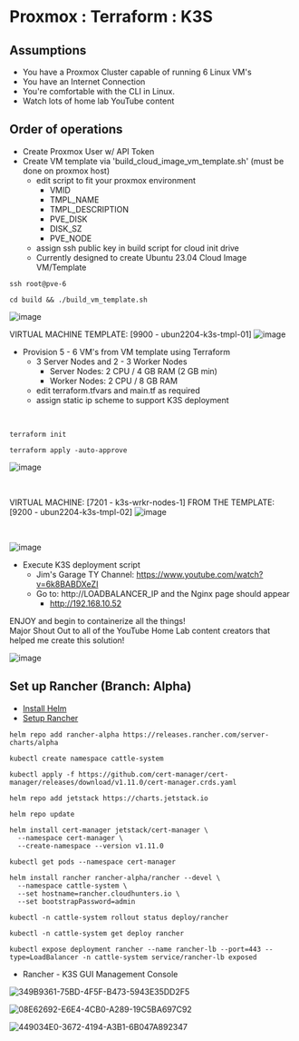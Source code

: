 # Proxmox : Terraform : K3S

## Assumptions
* You have a Proxmox Cluster capable of running 6 Linux VM's
* You have an Internet Connection
* You're comfortable with the CLI in Linux.
* Watch lots of home lab YouTube content
    
## Order of operations
* Create Proxmox User w/ API Token
* Create VM template via 'build_cloud_image_vm_template.sh' (must be done on proxmox host)
  * edit script to fit your proxmox environment
    * VMID
    * TMPL_NAME
    * TMPL_DESCRIPTION
    * PVE_DISK
    * DISK_SZ
    * PVE_NODE
  * assign ssh public key in build script for cloud init drive
  * Currently designed to create Ubuntu 23.04 Cloud Image VM/Template

```console
ssh root@pve-6
```
```console
cd build && ./build_vm_template.sh
```

![image](https://github.com/dcodev1702/terraform_proxmox_vm/assets/32214072/2948124e-76bd-4f54-8c78-3459f73d38d4)

VIRTUAL MACHINE TEMPLATE: [9900 - ubun2204-k3s-tmpl-01]
![image](https://github.com/dcodev1702/terraform_proxmox_vm/assets/32214072/8fd59f13-8970-43e5-83d7-79e0c80ae2ed)


* Provision 5 - 6 VM's from VM template using Terraform
  * 3 Server Nodes and 2 - 3 Worker Nodes
    * Server Nodes: 2 CPU / 4 GB RAM  (2 GB min)
    * Worker Nodes: 2 CPU / 8 GB RAM
  * edit terraform.tfvars and main.tf as required
  * assign static ip scheme to support K3S deployment
<br />

```console
terraform init
```
```console
terraform apply -auto-approve
```

![image](https://github.com/dcodev1702/terraform_proxmox_vm/assets/32214072/d796d06c-e695-45ee-9da6-7032fa4a363d)

<br />

VIRTUAL MACHINE: [7201 - k3s-wrkr-nodes-1] FROM THE TEMPLATE: [9200 - ubun2204-k3s-tmpl-02]
![image](https://github.com/dcodev1702/terraform_proxmox_vm/assets/32214072/35a56f05-ad66-436f-ae65-9e9e737cdbac)

<br />

![image](https://github.com/dcodev1702/terraform_proxmox_vm/assets/32214072/8dbf61c8-4622-442b-b2d5-81d328964d42)

* Execute K3S deployment script
  * Jim's Garage TY Channel: https://www.youtube.com/watch?v=6k8BABDXeZI
  * Go to: http://LOADBALANCER_IP and the Nginx page should appear
    * http://192.168.10.52

ENJOY and begin to containerize all the things! <br />
Major Shout Out to all of the YouTube Home Lab content creators that helped me create this solution! <br />

![image](https://github.com/dcodev1702/terraform_proxmox_vm/assets/32214072/6c45d71b-9edb-4ef7-a3e1-cf5770c0f99f)

## Set up Rancher (Branch: Alpha)
* [Install Helm](https://helm.sh/docs/intro/install/)
* [Setup Rancher](https://ranchermanager.docs.rancher.com/pages-for-subheaders/install-upgrade-on-a-kubernetes-cluster)
```console
helm repo add rancher-alpha https://releases.rancher.com/server-charts/alpha
```
```console
kubectl create namespace cattle-system
```
```console
kubectl apply -f https://github.com/cert-manager/cert-manager/releases/download/v1.11.0/cert-manager.crds.yaml
```
```console
helm repo add jetstack https://charts.jetstack.io
```
```console
helm repo update
```
```console
helm install cert-manager jetstack/cert-manager \
  --namespace cert-manager \
  --create-namespace --version v1.11.0
```
```console
kubectl get pods --namespace cert-manager
```
```console
helm install rancher rancher-alpha/rancher --devel \
  --namespace cattle-system \
  --set hostname=rancher.cloudhunters.io \
  --set bootstrapPassword=admin
```
```console
kubectl -n cattle-system rollout status deploy/rancher
```
```console
kubectl -n cattle-system get deploy rancher
```
```console
kubectl expose deployment rancher --name rancher-lb --port=443 --type=LoadBalancer -n cattle-system service/rancher-lb exposed
```

* Rancher - K3S GUI Management Console

![349B9361-75BD-4F5F-B473-5943E35DD2F5](https://github.com/dcodev1702/terraform_proxmox_vm/assets/32214072/5a395e8e-c85b-45f8-9185-85f606b76b55)

![08E62692-E6E4-4CB0-A289-19C5BA697C92](https://github.com/dcodev1702/terraform_proxmox_vm/assets/32214072/add56d1c-b21f-4f1b-b24a-fb44e21fc09e)

![449034E0-3672-4194-A3B1-6B047A892347](https://github.com/dcodev1702/terraform_proxmox_vm/assets/32214072/257999e0-992a-4dc2-9f52-cc5c4aa4fc84)




